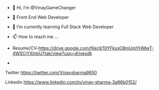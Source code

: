 - 👋 Hi, I’m @VinayGameChanger
- 👀 Front End Web Developer
- 🌱 I’m currently learning Full Stack Web Developer
- 📫 How to reach me ...

- Resume/CV-https://drive.google.com/file/d/10YFkssO8mUmYHMwT-4WSCjYXInbU7tak/view?usp=drivesdk

- 
Twitter https://twitter.com/Vinaysharma9650


Linkedin https://www.linkedin.com/in/vinay-sharma-3a96b0152/

<!---
VinayGameChanger/VinayGameChanger is a ✨ special ✨ repository because its `README.md` (this file) appears on your GitHub profile.
You can click the Preview link to take a look at your changes.
--->
